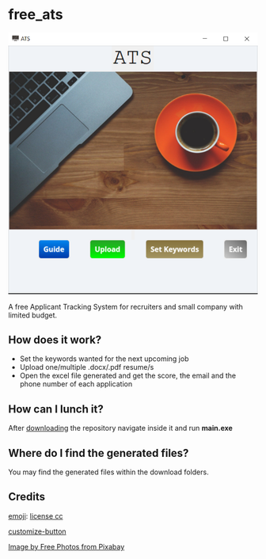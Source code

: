 # free_ats

![](screenshot.PNG)

A free Applicant Tracking System for recruiters and small company with limited budget.

## How does it work?

- Set the keywords wanted for the next upcoming job
- Upload one/multiple .docx/.pdf resume/s
- Open the excel file generated and get the score, the email and the phone number of each application

## How can I lunch it?

After [downloading](https://github.com/simo54/free_ats/archive/refs/heads/main.zip) the repository navigate inside it and run **main.exe**

## Where do I find the generated files?

You may find the generated files within the download folders.

## Credits

[emoji](https://icon-icons.com/icon/mac-screen-monitor-computer/54610): [license cc](https://creativecommons.org/licenses/by/4.0/)

[customize-button](https://www.imagefu.com/create/button)

[Image by Free Photos from Pixabay](https://pixabay.com/photos/cup-of-coffee-laptop-office-macbook-1280537/)
